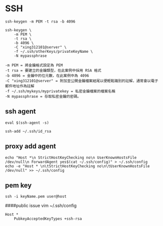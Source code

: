 # SSH

```
ssh-keygen -m PEM -t rsa -b 4096

ssh-keygen \
    -m PEM \
    -t rsa \
    -b 4096 \
    -C "xing312101@server" \
    -f ~/.ssh/otherKeys/privateKeyName \
    -N mypassphrase

-m PEM = 將金鑰格式設定為 PEM
-t rsa = 要建立的金鑰類型，在此案例中採用 RSA 格式
-b 4096 = 金鑰中的位元數，在此案例中為 4096
-C "xing312101@server" = 附加至公開金鑰檔案結尾以便輕鬆識別的註解，通常會以電子郵件地址作為註解
-f ~/.ssh/mykeys/myprivatekey = 私密金鑰檔案的檔案名稱
-N mypassphrase = 存取私密金鑰的密碼。
```

## ssh agent
```
eval $(ssh-agent -s)

ssh-add ~/.ssh/id_rsa
```

## proxy add agent
```
echo "Host *\n StrictHostKeyChecking no\n UserKnownHostsFile /dev/null\n ForwardAgent yes$(cat ~/.ssh/config)" > ~/.ssh/config
echo -e "Host * \n\tStrictHostKeyChecking no\n\tUserKnownHostsFile /dev/null" >> ~/.ssh/config
```


## pem key

```
ssh -i keyName.pem user@host
```

####public issue
vim  ~/.ssh/config
```
Host *
    PubkeyAcceptedKeyTypes +ssh-rsa
```